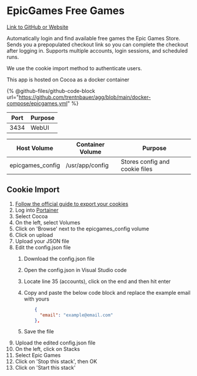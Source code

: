 # EpicGames Free Games

[Link to GitHub or Website](https://github.com/claabs/epicgames-freegames-node)

Automatically login and find available free games the Epic Games Store. Sends you a prepopulated checkout link so you can complete the checkout after logging in. Supports multiple accounts, login sessions, and scheduled runs.&#x20;

We use the cookie import method to authenticate users.

This app is hosted on Cocoa as a docker container

{% @github-files/github-code-block url="https://github.com/trentnbauer/agg/blob/main/docker-compose/epicgames.yml" %}

| Port | Purpose |
| ---- | ------- |
| 3434 | WebUI   |

| Host Volume       | Container Volume | Purpose                        |
| ----------------- | ---------------- | ------------------------------ |
| epicgames\_config | /usr/app/config  | Stores config and cookie files |

## Cookie Import

1. [Follow the official guide to export your cookies](https://github.com/claabs/epicgames-freegames-node?tab=readme-ov-file#cookie-import)
2. Log into [Portainer](../portainer-and-gitops/)
3. Select Cocoa
4. On the left, select Volumes
5. Click on 'Browse' next to the epicgames\_config volume
6. Click on upload
7. Upload your JSON file
8. Edit the config.json file
   1. Download the config.json file
   2. Open the config.json in Visual Studio code
   3. Locate line 35 (accounts), click on the end and then hit enter
   4.  Copy and paste the below code block and replace the example email with yours

       ```json
           {
             "email": "example@email.com"
           },
       ```
   5. Save the file
9. Upload the edited config.json file
10. On the left, click on Stacks
11. Select Epic Games
12. Click on 'Stop this stack', then OK
13. Click on 'Start this stack'
